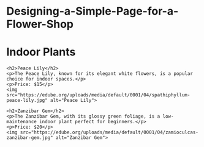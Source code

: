 # Designing-a-Simple-Page-for-a-Flower-Shop
<!DOCTYPE html>
<html lang="en">
<head>
    <meta charset="UTF-8">
    <meta name="viewport" content="width=device-width, initial-scale=1.0">
    <title>Indoor Plants</title>
    <meta name="description" content="Explore a variety of indoor plants for your home or office.">
</head>
<body>
    <h1>Indoor Plants</h1>

    <h2>Peace Lily</h2>
    <p>The Peace Lily, known for its elegant white flowers, is a popular choice for indoor spaces.</p>
    <p>Price: $15</p>
    <img src="https://edube.org/uploads/media/default/0001/04/spathiphyllum-peace-lily.jpg" alt="Peace Lily">

    <h2>Zanzibar Gem</h2>
    <p>The Zanzibar Gem, with its glossy green foliage, is a low-maintenance indoor plant perfect for beginners.</p>
    <p>Price: $20</p>
    <img src="https://edube.org/uploads/media/default/0001/04/zamioculcas-zanzibar-gem.jpg" alt="Zanzibar Gem">
</body>
</html>
